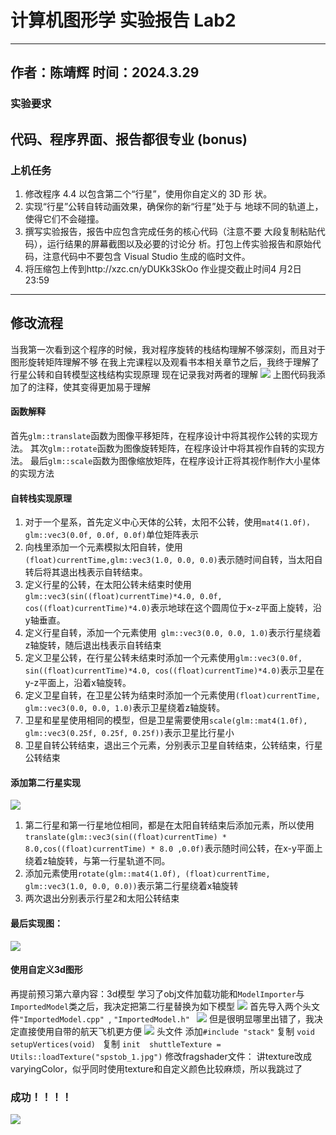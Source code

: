 # 计算机图形学 实验报告 Lab2 
--- 
作者：陈靖辉 时间：2024.3.29
---
### 实验要求
代码、程序界面、报告都很专业 (bonus)
---
### 上机任务
1. 修改程序 4.4 以包含第二个“行星”，使用你自定义的 3D 形
状。
2. 实现“行星”公转自转动画效果，确保你的新“行星”处于与
地球不同的轨道上，使得它们不会碰撞。
3. 撰写实验报告，报告中应包含完成任务的核心代码（注意不要
大段复制粘贴代码），运行结果的屏幕截图以及必要的讨论分
析。打包上传实验报告和原始代码，注意代码中不要包含
Visual Studio 生成的临时文件。
4. 将压缩包上传到http://xzc.cn/yDUKk3SkOo 作业提交截止时间4
月2日23:59
---
## 修改流程
当我第一次看到这个程序的时候，我对程序旋转的栈结构理解不够深刻，而且对于图形旋转矩阵理解不够
在我上完课程以及观看书本相关章节之后，我终于理解了行星公转和自转模型这栈结构实现原理
现在记录我对两者的理解
![](1.png)
上图代码我添加了的注释，使其变得更加易于理解
#### 函数解释
首先`glm::translate`函数为图像平移矩阵，在程序设计中将其视作公转的实现方法。
其次`glm::rotate`函数为图像旋转矩阵，在程序设计中将其视作自转的实现方法。
最后`glm::scale`函数为图像缩放矩阵，在程序设计正将其视作制作大小星体的实现方法
#### 自转栈实现原理
1. 对于一个星系，首先定义中心天体的公转，太阳不公转，使用`mat4(1.0f)，glm::vec3(0.0f, 0.0f, 0.0f)`单位矩阵表示
2. 向栈里添加一个元素模拟太阳自转，使用` (float)currentTime,glm::vec3(1.0, 0.0, 0.0)`表示随时间自转，当太阳自转后将其退出栈表示自转结束。
3. 定义行星的公转，在太阳公转未结束时使用`glm::vec3(sin((float)currentTime)*4.0, 0.0f, cos((float)currentTime)*4.0)`表示地球在这个圆周位于x-z平面上旋转，沿y轴垂直。
4. 定义行星自转，添加一个元素使用` glm::vec3(0.0, 0.0, 1.0)`表示行星绕着z轴旋转，随后退出栈表示自转结束
5. 定义卫星公转，在行星公转未结束时添加一个元素使用`glm::vec3(0.0f, sin((float)currentTime)*4.0, cos((float)currentTime)*4.0)`表示卫星在y-z平面上，沿着x轴旋转。
6. 定义卫星自转，在卫星公转为结束时添加一个元素使用`(float)currentTime, glm::vec3(0.0, 0.0, 1.0)`表示卫星绕着z轴旋转。
7. 卫星和星星使用相同的模型，但是卫星需要使用`scale(glm::mat4(1.0f), glm::vec3(0.25f, 0.25f, 0.25f))`表示卫星比行星小
8. 卫星自转公转结束，退出三个元素，分别表示卫星自转结束，公转结束，行星公转结束
#### 添加第二行星实现
![](2.png)
1. 第二行星和第一行星地位相同，都是在太阳自转结束后添加元素，所以使用`translate(glm::vec3(sin((float)currentTime) * 8.0,cos((float)currentTime) * 8.0 ,0.0f)`表示随时间公转，在x-y平面上绕着z轴旋转，与第一行星轨道不同。
2. 添加元素使用`rotate(glm::mat4(1.0f), (float)currentTime, glm::vec3(1.0, 0.0, 0.0))`表示第二行星绕着x轴旋转
3. 两次退出分别表示行星2和太阳公转结束
#### 最后实现图：
![](3.png)
#### 使用自定义3d图形
再提前预习第六章内容：3d模型
学习了obj文件加载功能和`ModelImporter`与`ImportedModel`类之后，我决定把第二行星替换为如下模型
![](4.png)
首先导入两个头文件`"ImportedModel.cpp" `,    `"ImportedModel.h" `
![](5.png)
但是很明显哪里出错了，我决定直接使用自带的航天飞机更方便
![](6.png)
头文件
添加`#include "stack"`
复制
`void setupVertices(void) `
复制
`init  shuttleTexture = Utils::loadTexture("spstob_1.jpg")`
修改fragshader文件：
讲texture改成varyingColor，似乎同时使用texture和自定义颜色比较麻烦，所以我跳过了
### 成功！！！！
![](7.png)